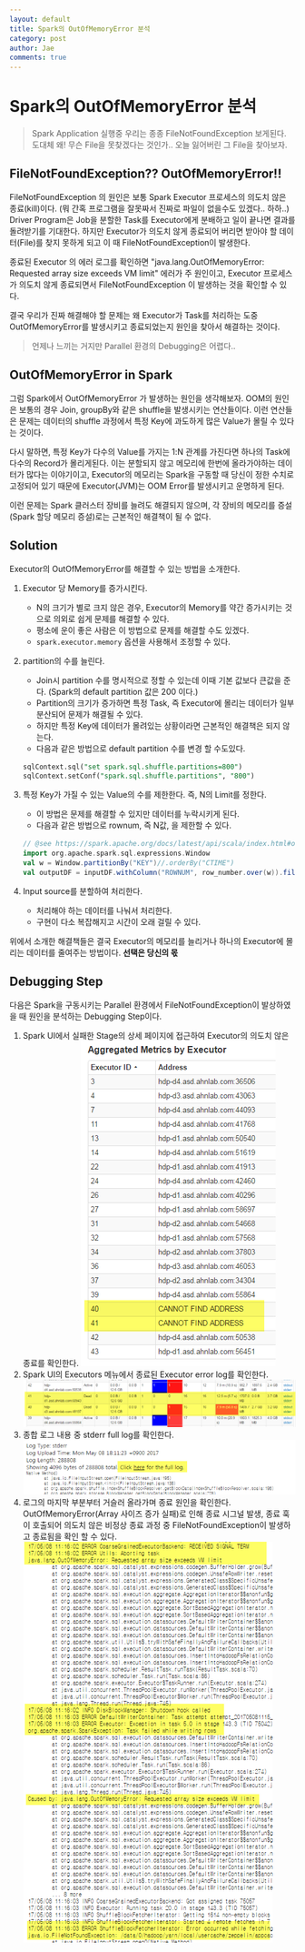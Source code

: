 ```yaml
---
layout: default
title: Spark의 OutOfMemoryError 분석
category: post
author: Jae
comments: true
---
```


# Spark의 OutOfMemoryError 분석

> Spark Application 실행중 우리는 종종 FileNotFoundException 보게된다. 도대체 왜! 무슨 File을 못찾겠다는 것인가.. 오늘 잃어버린 그 File을 찾아보자.

## FileNotFoundException?? OutOfMemoryError!!

FileNotFoundException 의 원인은 보통 Spark Executor 프로세스의 의도치 않은 종료(kill)이다. (뭐 간혹 프로그램을 잘못짜서 진짜로 파일이 없을수도 있겠다.. 하하..) Driver Program은 Job을 분할한 Task를 Executor에게 분배하고 일이 끝나면 결과를 돌려받기를 기대한다. 하지만 Executor가 의도치 않게 종료되어 버리면 받아야 할 데이터(File)를 찾지 못하게 되고 이 때 FileNotFoundException이 발생한다.

종료된 Executor 의 에러 로그를 확인하면 "java.lang.OutOfMemoryError: Requested array size exceeds VM limit" 에러가 주 원인이고, Executor 프로세스가 의도치 않게 종료되면서 FileNotFoundException 이 발생하는 것을 확인할 수 있다.

결국 우리가 진짜 해결해야 할 문제는 왜 Executor가 Task를 처리하는 도중 OutOfMemoryError를 발생시키고 종료되었는지 원인을 찾아서 해결하는 것이다.

> 언제나 느끼는 거지만 Parallel 환경의 Debugging은 어렵다..

## OutOfMemoryError in Spark

그럼 Spark에서 OutOfMemoryError 가 발생하는 원인을 생각해보자. OOM의 원인은 보통의 경우 Join, groupBy와 같은 shuffle을 발생시키는 연산들이다. 이런 연산들은 문제는 데이터의 shuffle 과정에서 특정 Key에 과도하게 많은 Value가 몰릴 수 있다는 것이다.

다시 말하면, 특정 Key가 다수의 Value를 가지는 1:N 관계를 가진다면 하나의 Task에 다수의 Record가 몰리게된다. 이는 분할되지 않고 메모리에 한번에 올라가야하는 데이터가 많다는 이야기이고, Executor의 메모리는 Spark을 구동할 때 당신이 정한 수치로 고정되어 있기 때문에 Executor(JVM)는 OOM Error를 발생시키고 운명하게 된다.

이런 문제는 Spark 클러스터 장비를 늘려도 해결되지 않으며, 각 장비의 메모리를 증설(Spark 할당 메모리 증설)로는 근본적인 해결책이 될 수 없다.


## Solution

Executor의 OutOfMemoryError를 해결할 수 있는 방법을 소개한다.

1. Executor 당 Memory를 증가시킨다.
	* N의 크기가 별로 크지 않은 경우, Executor의 Memory를 약간 증가시키는 것으로 의외로 쉽게 문제를 해결할 수 있다.
	* 평소에 운이 좋은 사람은 이 방법으로 문제를 해결할 수도 있겠다.
	* `spark.executor.memory` 옵션을 사용해서 조정할 수 있다.

2. partition의 수를 늘린다.
	* Join시 partition 수를 명시적으로 정할 수 있는데 이때 기본 값보다 큰값을 준다. (Spark의 default partition 값은 200 이다.)
	* Partition의 크기가 증가하면 특정 Task, 즉 Executor에 몰리는 데이터가 일부 분산되어 문제가 해결될 수 있다.
	* 하지만 특정 Key에 데이터가 몰려있는 상황이라면 근본적인 해결책은 되지 않는다.
	* 다음과 같은 방법으로 default partition 수를 변경 할 수도있다.
    ```sql
    sqlContext.sql("set spark.sql.shuffle.partitions=800")
    sqlContext.setConf("spark.sql.shuffle.partitions", "800")
    ```

3. 특정 Key가 가질 수 있는 Value의 수를 제한한다. 즉, N의 Limit를 정한다.
	* 이 방법은 문제를 해결할 수 있지만 데이터를 누락시키게 된다.
	* 다음과 같은 방법으로 rownum, 즉 N값, 을 제한할 수 있다.
	```scala
    // @see https://spark.apache.org/docs/latest/api/scala/index.html#org.apache.spark.sql.functions$
    import org.apache.spark.sql.expressions.Window
    val w = Window.partitionBy("KEY")//.orderBy("CTIME")
    val outputDF = inputDF.withColumn("ROWNUM", row_number.over(w)).filter("ROWNUM <= 1").drop("ROWNUM")
    ```

4. Input source를 분할하여 처리한다.
	* 처리해야 하는 데이터를 나눠서 처리한다.
	* 구현이 다소 복잡해지고 시간이 오래 걸릴 수 있다.

위에서 소개한 해결책들은 결국 Executor의 메모리를 늘리거나 하나의 Executor에 몰리는 데이터를 줄여주는 방법이다. **선택은 당신의 몫**


## Debugging Step

다음은 Spark을 구동시키는 Parallel 환경에서 FileNotFoundException이 발상하였을 때 원인을 분석하는 Debugging Step이다. 

1. Spark UI에서 실패한 Stage의 상세 페이지에 접근하여 Executor의 의도치 않은 종료를 확인한다.
![confirm-executor](/images/posts/spark-oom-debugging/confirm-executor.png)
2. Spark UI의 Executors 메뉴에서 종료된 Executor error log를 확인한다.
![confirm-log](/images/posts/spark-oom-debugging/confirm-log.png)
3. 종합 로그 내용 중 stderr full log를 확인한다.
![read-stderr](/images/posts/spark-oom-debugging/read-stderr.png)
4. 로그의 마지막 부분부터 거슬러 올라가며 종료 원인을 확인한다.
OutOfMemoryError(Array 사이즈 증가 실패)로 인해 종료 시그널 발생, 종료 훅이 호출되어 의도치 않은 비정상 종료 과정 중 FileNotFoundException이 발생하고 종료됨을 확인 할 수 있다.
![stderr-full-log](/images/posts/spark-oom-debugging/stderr-full-log.png)
